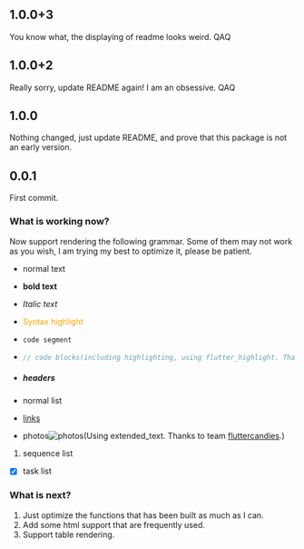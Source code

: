 ## 1.0.0+3

You know what, the displaying of readme looks weird. QAQ

## 1.0.0+2

Really sorry, update README again! I am an obsessive. QAQ

## 1.0.0

Nothing changed, just update README, and prove that this package is not an early version.

## 0.0.1

First commit.

### What is working now?

Now support rendering the following grammar. Some of them may not work as you wish, I am trying my best to optimize it, please be patient.

- normal text

- **bold text**

- _Italic text_

- <font color="orange">Syntax highlight</font>

- `code segment`

- ```dart
  // code blocks(including highlighting, using flutter_highlight. Thanks to pd4d10!)
  ```

- ##### headers

- normal list

- [links](https://www.baidu.com)

- photos![photos](https://via.placeholder.com/150x150)(Using extended_text. Thanks to team [fluttercandies](https://github.com/fluttercandies).)

1. sequence list

- [x] task list

### What is next?

1. Just optimize the functions that has been built as much as I can.
2. Add some html support that are frequently used.
3. Support table rendering.
